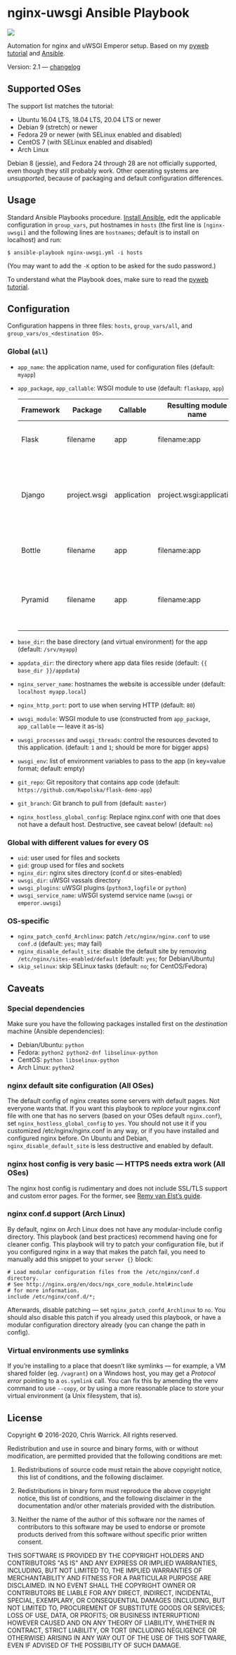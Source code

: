 nginx-uwsgi Ansible Playbook
============================

![](https://github.com/Kwpolska/ansible-nginx-uwsgi/workflows/CI%20in%20Docker%20for%20ansible-nginx-uwsgi%20%28pyweb%29/badge.svg)

Automation for nginx and uWSGI Emperor setup. Based on my [pyweb tutorial][] and [Ansible][].

Version: 2.1 — [changelog][]

[pyweb tutorial]: https://chriswarrick.com/blog/2016/02/10/deploying-python-web-apps-with-nginx-and-uwsgi-emperor/
[Ansible]: https://www.ansible.com/
[changelog]: https://github.com/Kwpolska/ansible-nginx-uwsgi/releases

Supported OSes
--------------

The support list matches the tutorial:

* Ubuntu 16.04 LTS, 18.04 LTS, 20.04 LTS or newer
* Debian 9 (stretch) or newer
* Fedora 29 or newer (with SELinux enabled and disabled)
* CentOS 7 (with SELinux enabled and disabled)
* Arch Linux

Debian 8 (jessie), and Fedora 24 through 28 are not officially supported, even though they still probably work.
Other operating systems are *unsupported*, because of packaging and default configuration differences.

Usage
-----

Standard Ansible Playbooks procedure. [Install Ansible](https://docs.ansible.com/ansible/intro_installation.html), edit the applicable configuration in `group_vars`, put hostnames in `hosts` (the first line is `[nginx-uwsgi]` and the following lines are `hostnames`; default is to install on localhost) and run:

    $ ansible-playbook nginx-uwsgi.yml -i hosts

(You may want to add the ``-K`` option to be asked for the sudo password.)

To understand what the Playbook does, make sure to read the [pyweb tutorial][].

Configuration
-------------

Configuration happens in three files: `hosts`, `group_vars/all`, and `group_vars/os_<destination OS>`.

### Global (`all`)

* `app_name`: the application name, used for configuration files (default: `myapp`)
* `app_package`, `app_callable`: WSGI module to use (default: `flaskapp`, `app`)

  | Framework | Package      | Callable    | Resulting module name    | Package is…                                                                        | Callable is…                   | Caveats                                                                                    |
  |-----------|--------------|-------------|--------------------------|------------------------------------------------------------------------------------|--------------------------------|--------------------------------------------------------------------------------------------|
  | Flask     | filename     | app         | filename:app             | module name (for a Python import)                                                  | Flask object                   | —                                                                                          |
  | Django    | project.wsgi | application | project.wsgi:application | `project` is name of your project (directory with settings.py); `wsgi` is constant | constant                       | add an environment variable for settings, there’s an example in `group_vars/all` already   |
  | Bottle    | filename     | app         | filename:app             | module name (for a Python import)                                                  | `app = bottle.default_app()`   | —                                                                                          |
  | Pyramid   | filename     | app         | filename:app             | module name (for a Python import)                                                  | `app = config.make_wsgi_app()` | make sure it’s **not** in an `if __name__ == '__main__':` block — the demo app does that!) |

* `base_dir`: the base directory (and virtual environment) for the app (default: `/srv/myapp`)
* `appdata_dir`: the directory where app data files reside (default: `{{ base_dir }}/appdata`)
* `nginx_server_name`: hostnames the website is accessible under (default: `localhost myapp.local`)
* `nginx_http_port`: port to use when serving HTTP (default: `80`)
* `uwsgi_module`: WSGI module to use (constructed from `app_package`, `app_callable` — leave it as-is)
* `uwsgi_processes` and `uwsgi_threads`: control the resources devoted to this application. (default: `1` and `1`; should be more for bigger apps)
* `uwsgi_env`: list of environment variables to pass to the app (in key=value format; default: empty)
* `git_repo`: Git repository that contains app code (default: `https://github.com/Kwpolska/flask-demo-app`)
* `git_branch`: Git branch to pull from (default: `master`)
* `nginx_hostless_global_config`: Replace nginx.conf with one that does not have a default host. Destructive, see caveat below! (default: `no`)

### Global with different values for every OS

* `uid`: user used for files and sockets
* `gid`: group used for files and sockets
* `nginx_dir`: nginx sites directory (conf.d or sites-enabled)
* `uwsgi_dir`: uWSGI vassals directory
* `uwsgi_plugins`: uWSGI plugins (`python3,logfile` or `python`)
* `uwsgi_service_name`: uWSGI systemd service name (`uwsgi` or `emperor.uwsgi`)

### OS-specific

* `nginx_patch_confd_Archlinux`: patch `/etc/nginx/nginx.conf` to use `conf.d` (default: `yes`; may fail)
* `nginx_disable_default_site`: disable the default site by removing `/etc/nginx/sites-enabled/default` (default: `yes`; for Debian/Ubuntu)
* `skip_selinux`: skip SELinux tasks (default: `no`; for CentOS/Fedora)

Caveats
-------

### Special dependencies

Make sure you have the following packages installed first on the *destination* machine (Ansible dependencies):

* Debian/Ubuntu: `python`
* Fedora: `python2 python2-dnf libselinux-python`
* CentOS: `python libselinux-python`
* Arch Linux: `python2`

### nginx default site configuration (All OSes)

The default config of nginx creates some servers with default pages. Not everyone wants that. If you want this playbook to *replace* your nginx.conf file with one that has no servers (based on your OSes default `nginx.conf`), set `nginx_hostless_global_config` to `yes`. You should not use it if you customized /etc/nginx/nginx.conf in any way, or if you have installed and configured nginx before. On Ubuntu and Debian, `nginx_disable_default_site` is less destructive and enabled by default.

### nginx host config is very basic — HTTPS needs extra work (All OSes)

The nginx host config is rudimentary and does not include SSL/TLS support and custom error pages. For the former, see [Remy van Elst’s guide](https://raymii.org/s/tutorials/Strong_SSL_Security_On_nginx.html).

### nginx conf.d support (Arch Linux)

By default, nginx on Arch Linux does not have any modular-include config directory. This playbook (and best practices) recommend having one for cleaner config. This playbook will try to patch your configuration file, but if you configured nginx in a way that makes the patch fail, you need to manually add this snippet to your `server {}` block:

```nginx
# Load modular configuration files from the /etc/nginx/conf.d directory.
# See http://nginx.org/en/docs/ngx_core_module.html#include
# for more information.
include /etc/nginx/conf.d/*;
```

Afterwards, disable patching — set `nginx_patch_confd_Archlinux` to `no`. You should also disable this patch if you already used this playbook, or have a modular configuration directory already (you can change the path in config).

### Virtual environments use symlinks

If you’re installing to a place that doesn’t like symlinks — for example, a VM
shared folder (eg. ``/vagrant``) on a Windows host, you may get a *Protocol
error* pointing to a ``os.symlink`` call. You can fix this by amending the venv
command to use ``--copy``, or by using a more reasonable place to store your
virtual environment (a Unix filesystem, that is).

License
-------

Copyright © 2016-2020, Chris Warrick.
All rights reserved.

Redistribution and use in source and binary forms, with or without modification, are permitted provided that the following conditions are met:

1. Redistributions of source code must retain the above copyright notice, this list of conditions, and the following disclaimer.

2. Redistributions in binary form must reproduce the above copyright notice, this list of conditions, and the following disclaimer in the documentation and/or other materials provided with the distribution.

3. Neither the name of the author of this software nor the names of contributors to this software may be used to endorse or promote products derived from this software without specific prior written consent.

THIS SOFTWARE IS PROVIDED BY THE COPYRIGHT HOLDERS AND CONTRIBUTORS "AS IS" AND ANY EXPRESS OR IMPLIED WARRANTIES, INCLUDING, BUT NOT LIMITED TO, THE IMPLIED WARRANTIES OF MERCHANTABILITY AND FITNESS FOR A PARTICULAR PURPOSE ARE DISCLAIMED.  IN NO EVENT SHALL THE COPYRIGHT OWNER OR CONTRIBUTORS BE LIABLE FOR ANY DIRECT, INDIRECT, INCIDENTAL, SPECIAL, EXEMPLARY, OR CONSEQUENTIAL DAMAGES (INCLUDING, BUT NOT LIMITED TO, PROCUREMENT OF SUBSTITUTE GOODS OR SERVICES; LOSS OF USE, DATA, OR PROFITS; OR BUSINESS INTERRUPTION) HOWEVER CAUSED AND ON ANY THEORY OF LIABILITY, WHETHER IN CONTRACT, STRICT LIABILITY, OR TORT (INCLUDING NEGLIGENCE OR OTHERWISE) ARISING IN ANY WAY OUT OF THE USE OF THIS SOFTWARE, EVEN IF ADVISED OF THE POSSIBILITY OF SUCH DAMAGE.
